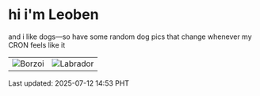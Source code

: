 # hi i'm Leoben

and i like dogs—so have some random dog pics that change whenever my CRON feels like it

|  |  |
|--------|----------|
| ![Borzoi](https://random-dog-vercel.vercel.app/api/random-borzoi?v=1752303207) | ![Labrador](https://random-dog-vercel.vercel.app/api/random-labrador?v=1752303207) |

Last updated: 2025-07-12 14:53 PHT
